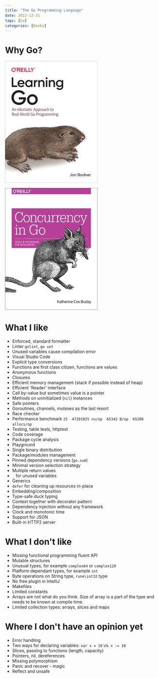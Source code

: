 ```yaml
---
title: "The Go Programming Language"
date: 2022-12-31
tags: [Go]
categories: [Books]
---
```


# Why Go?

![Learning Go](/assets/images/2022-12-31-golang/learning-go-bookcover.jpg)

![Concurrency in Go](/assets/images/2022-12-31-golang/concurrency-in-go-bookcover.jpg)

# What I like

* Enforced, standard formatter
* Linter `golint`, `go vet`
* Unused variables cause compilation error
* Visual Studio Code
* Explicit type conversions
* Functions are first class citizen, functions are values
* Anonymous functions
* Closures  
* Efficient memory management (stack if possible instead of heap)
* Efficient 'Reader' interface 
* Call by-value but sometimes value is a pointer
* Methods on uninitialized (`nil`) instances  
* Safe pointers
* Goroutines, channels, mutexes as the last resort
* Race checker  
* Performance benchmark `25  47201025 ns/op  65342 B/op  65208 allocs/op`
* Testing, table tests, httptest
* Code coverage  
* Package cycle analysis
* Playground
* Single binary distribution
* Package/modules management
* Pinned dependency versions  (`go.sum`)
* Minimal version selection strategy  
* Multiple return values
* `_` for unused variables
* Generics
* `defer` for cleaning up resources in-place
* Embedding/composition
* Type-safe duck typing
* Context together with decorator pattern
* Dependency injection without any framework
* Clock and monotonic time
* Support for JSON
* Built-in HTTP2 server

# What I don't like

* Missing functional programming fluent API
* Mutable structures
* Unusual types, for example `complex64` or `complex128`
* Platform dependant types, for example `int`
* Byte operations on String type, `rune\int32` type 
* No free plugin in IntelliJ
* Makefiles
* Limited constants
* Arrays are not what do you think.
  Size of array is a part of the type and needs to be known at compile time.
* Limited collection types: arrays, slices and maps  


# Where I don't have an opinion yet

* Error handling
* Two ways for declaring variables: `var x = 10` vs. `x := 10` 
* Slices, passing to functions (length, capacity)
* Pointers, nil, dereferences
* Missing polymorphism
* Panic and recover - magic
* Reflect and unsafe
